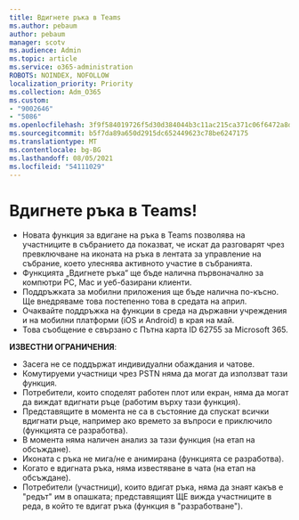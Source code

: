 ```yaml
---
title: Вдигнете ръка в Teams
ms.author: pebaum
author: pebaum
manager: scotv
ms.audience: Admin
ms.topic: article
ms.service: o365-administration
ROBOTS: NOINDEX, NOFOLLOW
localization_priority: Priority
ms.collection: Adm_O365
ms.custom:
- "9002646"
- "5086"
ms.openlocfilehash: 3f9f584019726f5d30d384044b3c11ac215ca371c06f6472a8d479b38ccaf537
ms.sourcegitcommit: b5f7da89a650d2915dc652449623c78be6247175
ms.translationtype: MT
ms.contentlocale: bg-BG
ms.lasthandoff: 08/05/2021
ms.locfileid: "54111029"
---
```

# <a name="raise-your-hand-in-teams"></a>Вдигнете ръка в Teams!

- Новата функция за вдигане на ръка в Teams позволява на участниците в събранието да показват, че искат да разговарят чрез превключване на иконата на ръка в лентата за управление на събрание, което улеснява активното участие в събранията.
- Функцията „Вдигнете ръка“ ще бъде налична първоначално за компютри PC, Mac и уеб-базирани клиенти.
- Поддръжката за мобилни приложения ще бъде налична по-късно. Ще внедряваме това постепенно това в средата на април.
- Очаквайте поддръжка на функции в среда на държавни учреждения и на мобилни платформи (iOS и Android) в края на май.
- Това съобщение е свързано с Пътна карта ID 62755 за Microsoft 365.

**ИЗВЕСТНИ ОГРАНИЧЕНИЯ**:

- Засега не се поддържат индивидуални обаждания и чатове.
- Комутируеми участници чрез PSTN няма да могат да използват тази функция.
- Потребители, които споделят работен плот или екран, няма да могат да виждат вдигнати ръце (работим върху тази функция).
- Представящите в момента не са в състояние да спускат всички вдигнати ръце, например ако времето за въпроси е приключило (функцията се разработва).
- В момента няма наличен анализ за тази функция (на етап на обсъждане).
- Иконата с ръка не мига/не е анимирана (функцията се разработва).
- Когато е вдигната ръка, няма известяване в чата (на етап на обсъждане).
- Потребители (участници), които вдигат ръка, няма да знаят какъв е "редът" им в опашката; представящият ЩЕ вижда участниците в реда, в който те вдигат ръка (функция в "разработване").
